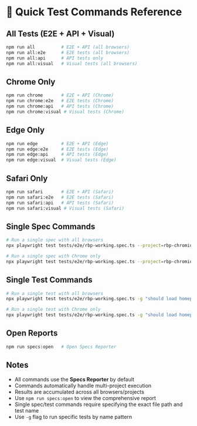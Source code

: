 # 🚀 Quick Test Commands Reference

## All Tests (E2E + API + Visual)
```bash
npm run all          # E2E + API (all browsers)
npm run all:e2e      # E2E tests (all browsers)  
npm run all:api      # API tests only
npm run all:visual   # Visual tests (all browsers)
```

## Chrome Only
```bash
npm run chrome       # E2E + API (Chrome)
npm run chrome:e2e   # E2E tests (Chrome)
npm run chrome:api   # API tests (Chrome)
npm run chrome:visual # Visual tests (Chrome)
```

## Edge Only
```bash
npm run edge         # E2E + API (Edge)
npm run edge:e2e     # E2E tests (Edge)
npm run edge:api     # API tests (Edge)
npm run edge:visual  # Visual tests (Edge)
```

## Safari Only
```bash
npm run safari       # E2E + API (Safari)
npm run safari:e2e   # E2E tests (Safari)
npm run safari:api   # API tests (Safari)
npm run safari:visual # Visual tests (Safari)
```

## Single Spec Commands
```bash
# Run a single spec with all browsers
npx playwright test tests/e2e/rbp-working.spec.ts --project=rbp-chromium --project=rbp-edge --project=rbp-webkit

# Run a single spec with Chrome only
npx playwright test tests/e2e/rbp-working.spec.ts --project=rbp-chromium
```

## Single Test Commands
```bash
# Run a single test with all browsers
npx playwright test tests/e2e/rbp-working.spec.ts -g "should load homepage successfully" --project=rbp-chromium --project=rbp-edge --project=rbp-webkit

# Run a single test with Chrome only
npx playwright test tests/e2e/rbp-working.spec.ts -g "should load homepage successfully" --project=rbp-chromium
```

## Open Reports
```bash
npm run specs:open   # Open Specs Reporter
```

## Notes
- All commands use the **Specs Reporter** by default
- Commands automatically handle multi-project execution
- Results are accumulated across all browsers/projects
- Use `npm run specs:open` to view the comprehensive report
- Single spec/test commands require specifying the exact file path and test name
- Use `-g` flag to run specific tests by name pattern
